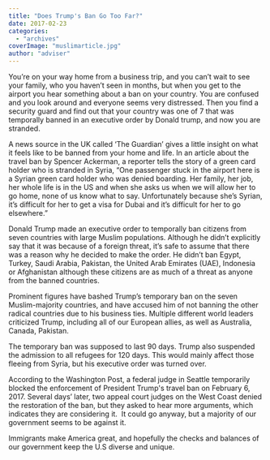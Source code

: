 ```yaml
---
title: "Does Trump's Ban Go Too Far?"
date: 2017-02-23
categories: 
  - "archives"
coverImage: "muslimarticle.jpg"
author: "adviser"
---
```


You’re on your way home from a business trip, and you can’t wait to see your family, who you haven’t seen in months, but when you get to the airport you hear something about a ban on your country. You are confused and you look around and everyone seems very distressed. Then you find a security guard and find out that your country was one of 7 that was temporally banned in an executive order by Donald trump, and now you are stranded.

A news source in the UK called ‘The Guardian’ gives a little insight on what it feels like to be banned from your home and life. In an article about the travel ban by Spencer Ackerman, a reporter tells the story of a green card holder who is stranded in Syria, “One passenger stuck in the airport here is a Syrian green card holder who was denied boarding. Her family, her job, her whole life is in the US and when she asks us when we will allow her to go home, none of us know what to say. Unfortunately because she’s Syrian, it’s difficult for her to get a visa for Dubai and it’s difficult for her to go elsewhere.”

Donald Trump made an executive order to temporally ban citizens from seven countries with large Muslim populations. Although he didn’t explicitly say that it was because of a foreign threat, it’s safe to assume that there was a reason why he decided to make the order. He didn’t ban Egypt, Turkey, Saudi Arabia, Pakistan, the United Arab Emirates (UAE), Indonesia or Afghanistan although these citizens are as much of a threat as anyone from the banned countries.

Prominent figures have bashed Trump’s temporary ban on the seven Muslim-majority countries, and have accused him of not banning the other radical countries due to his business ties. Multiple different world leaders criticized Trump, including all of our European allies, as well as Australia, Canada, Pakistan.

The temporary ban was supposed to last 90 days. Trump also suspended the admission to all refugees for 120 days. This would mainly affect those fleeing from Syria, but his executive order was turned over.

According to the Washington Post, a federal judge in Seattle temporarily blocked the enforcement of President Trump's travel ban on February 6, 2017. Several days’ later, two appeal court judges on the West Coast denied the restoration of the ban, but they asked to hear more arguments, which indicates they are considering it.  It could go anyway, but a majority of our government seems to be against it.

Immigrants make America great, and hopefully the checks and balances of our government keep the U.S diverse and unique.
